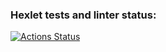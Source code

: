### Hexlet tests and linter status:
[![Actions Status](https://github.com/notsleeps/java-project-71/actions/workflows/hexlet-check.yml/badge.svg)](https://github.com/notsleeps/java-project-71/actions)